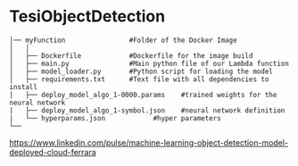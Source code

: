 # TesiObjectDetection

``` 
│── myFunction                #Folder of the Docker Image
│   │
│   ├── Dockerfile            #Dockerfile for the image build
│   ├── main.py               #Main python file of our Lambda function
│   ├── model_loader.py       #Python script for loading the model
│   ├── requirements.txt      #Text file with all dependencies to install
|   ├── deploy_model_algo_1-0000.params    #trained weights for the neural network
|   ├── deploy_model_algo_1-symbol.json    #neural network definition 
|   └── hyperparams.json            #hyper parameters 
└──
```

https://www.linkedin.com/pulse/machine-learning-object-detection-model-deployed-cloud-ferrara

